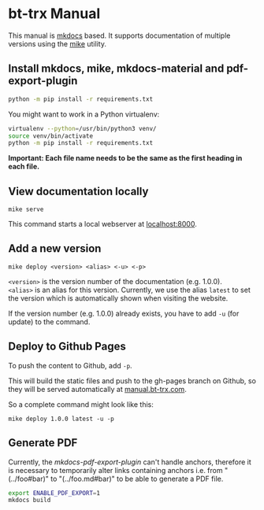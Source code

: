 # bt-trx Manual

This manual is [mkdocs](https://www.mkdocs.org/) based.
It supports documentation of multiple versions using the
[mike](https://pypi.org/project/mike/) utility.

## Install mkdocs, mike, mkdocs-material and pdf-export-plugin

```bash
python -m pip install -r requirements.txt
```

You might want to work in a Python virtualenv:

```bash
virtualenv --python=/usr/bin/python3 venv/
source venv/bin/activate
python -m pip install -r requirements.txt
```

**Important: Each file name needs to be the same as the first heading in each file.**

## View documentation locally

`mike serve`

This command starts a local webserver at [localhost:8000](http://localhost:8000).

## Add a new version

`mike deploy <version> <alias> <-u> <-p>`

`<version>` is the version number of the documentation (e.g. 1.0.0).  
`<alias>` is an alias for this version. Currently, we use the alias `latest`
to set the version which is automatically shown when visiting the website.

If the version number (e.g. 1.0.0) already exists, you have to add `-u` (for
update) to the command.

## Deploy to Github Pages

To push the content to Github, add `-p`.

This will build the static files and push to the gh-pages branch on Github,
so they will be served automatically at
[manual.bt-trx.com](https://manual.bt-trx.com).

So a complete command might look like this:

`mike deploy 1.0.0 latest -u -p`

## Generate PDF

Currently, the _mkdocs-pdf-export-plugin_ can't handle anchors, therefore it is
necessary to temporarily alter links containing anchors i.e. from
"(../foo#bar)" to "(../foo.md#bar)" to be able to generate
a PDF file.

```bash
export ENABLE_PDF_EXPORT=1
mkdocs build
```
